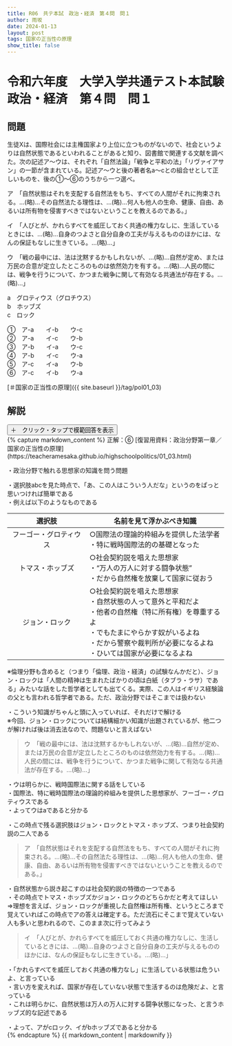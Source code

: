 ```yaml
---
title: R06　共テ本試　政治・経済　第４問　問１
author: 雨坂
date: 2024-01-13
layout: post
tags: 国家の正当性の原理
show_title: false
---
```

# 令和六年度　大学入学共通テスト本試験　政治・経済　第４問　問１  
  
## 問題  
生徒Xは、国際社会には主権国家より上位に立つものがないので、社会というよりは自然状態であるといわれることがあると知り、図書館で関連する文献を調べた。次の記述ア〜ウは、それぞれ「自然法論」「戦争と平和の法」「リヴァイアサン」の一節が含まれている。記述ア〜ウと後の著者名a〜cとの組合せとして正しいものを、後の①〜⑥のうちから一つ選べ。  
  
ア　「自然状態はそれを支配する自然法をもち、すべての人間がそれに拘束される。…(略)…その自然法たる理性は、…(略)…何人も他人の生命、健康、自由、あるいは所有物を侵害すべきではないということを教えるのである。」  
  
イ　「人びとが、かれらすべてを威圧しておく共通の権力なしに、生活しているときには、…(略)…自身のつよさと自分自身の工夫が与えるもののほかには、なんの保証もなしに生きている。…(略)…」  
  
ウ　「戦の最中には、法は沈黙するかもしれないが、…(略)…自然が定め、または万民の合意が定立したところのものは依然効力を有する。…(略)…人民の間には、戦争を行うについて、かつまた戦争に関して有効なる共通法が存在する。…(略)…」  
  
a　グロティウス（グロチウス）  
b　ホッブズ  
c　ロック  
  
①　ア-a　　イ-b　　ウ-c  
②　ア-a　　イ-c　　ウ-b  
③　ア-b　　イ-a　　ウ-c  
④　ア-b　　イ-c　　ウ-a  
⑤　ア-c　　イ-a　　ウ-b  
⑥　ア-c　　イ-b　　ウ-a  
  
[＃国家の正当性の原理]({{ site.baseurl }}/tag/pol01_03)  
  
## 解説  
<div class="collapsible">
  <button class="collapsible-button">＋　クリック・タップで模範回答を表示</button>
  <div class="collapsible-content">
    {% capture markdown_content %}
正解：⑥  
[復習用資料：政治分野第一章／国家の正当性の原理](https://teacheramesaka.github.io/highschoolpolitics/01_03.html)  
  
・政治分野で触れる思想家の知識を問う問題  
  
・選択肢abcを見た時点で、「あ、この人はこういう人だな」というのをぱっと思いつければ簡単である  
・例えば以下のようなものである  
  
|選択肢|名前を見て浮かぶべき知識|
|:---:|---|
|フーゴー・グロティウス|○国際法の理論的枠組みを提供した法学者<br>・特に戦時国際法的の基礎となった|
|トマス・ホッブズ|○社会契約説を唱えた思想家<br>・“万人の万人に対する闘争状態”<br>・だから自然権を放棄して国家に従おう|
|ジョン・ロック|○社会契約説を唱えた思想家<br>・自然状態の人って意外と平和だよ<br>・他者の自然権（特に所有権）を尊重するよ<br>・でもたまにやらかす奴がいるよね<br>・だから警察や裁判所が必要になるよね<br>・ひいては国家が必要になるよね|
  
※倫理分野も含めると（つまり「倫理、政治・経済」の試験なんかだと）、ジョン・ロックは「人間の精神は生まれたばかりの頃は白紙（タブラ・ラサ）である」みたいな話をした哲学者としても出てくる。実際、この人はイギリス経験論の父とも言われる哲学者である。ただ、政治分野ではそこまでは扱わない  
  
・こういう知識がちゃんと頭に入っていれば、それだけで解ける  
※今回、ジョン・ロックについては結構細かい知識が出題されているが、他二つが解ければ後は消去法なので、問題ないと言えばない  
  
>ウ　「戦の最中には、法は沈黙するかもしれないが、…(略)…自然が定め、または万民の合意が定立したところのものは依然効力を有する。…(略)…人民の間には、戦争を行うについて、かつまた戦争に関して有効なる共通法が存在する。…(略)…」  
  
・ウは明らかに、戦時国際法に関する話をしている  
・国際法、特に戦時国際法の理論的枠組みを提供した思想家が、フーゴー・グロティウスである  
・よってウはaであると分かる  
  
・この時点で残る選択肢はジョン・ロックとトマス・ホッブズ、つまり社会契約説の二人である  
  
>ア　「自然状態はそれを支配する自然法をもち、すべての人間がそれに拘束される。…(略)…その自然法たる理性は、…(略)…何人も他人の生命、健康、自由、あるいは所有物を侵害すべきではないということを教えるのである。」  
  
・自然状態から説き起こすのは社会契約説の特徴の一つである  
・その時点でトマス・ホッブズかジョン・ロックのどちらかだと考えてほしい  
⇒理想を言えば、ジョン・ロックが重視した自然権は所有権、というところまで覚えていればこの時点でアの答えは確定する。ただ流石にそこまで覚えていない人も多いと思われるので、このまま次に行ってみよう  
  
>イ　「人びとが、かれらすべてを威圧しておく共通の権力なしに、生活しているときには、…(略)…自身のつよさと自分自身の工夫が与えるもののほかには、なんの保証もなしに生きている。…(略)…」  
  
・「かれらすべてを威圧しておく共通の権力なし」に生活している状態は危ういよ、と言っている  
・言い方を変えれば、国家が存在していない状態で生活するのは危険だよ、と言っている  
・これは明らかに、自然状態は万人の万人に対する闘争状態になった、と言うホッブズ的な記述である  
  
・よって、アがcロック、イがbホッブズであると分かる  
    {% endcapture %}
    {{ markdown_content | markdownify }}
  </div>
</div>
